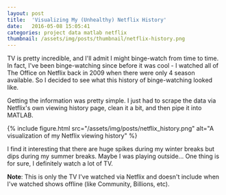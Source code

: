 ```yaml
---
layout: post
title:  'Visualizing My (Unhealthy) Netflix History'
date:   2016-05-08 15:05:41
categories: project data matlab netflix
thumbnail: /assets/img/posts/thumbnail/netflix-history.png
---
```


TV is pretty incredible, and I'll admit I might binge-watch from time to time. In fact, I've been binge-watching since before it was cool - I watched all of The Office on Netflix back in 2009 when there were only 4 season available. So I decided to see what this history of binge-watching looked like.

Getting the information was pretty simple. I just had to scrape the data via Netflix's own viewing history page, clean it a bit, and then pipe it into MATLAB.

{% include figure.html src="/assets/img/posts/netflix_history.png" alt="A visualization of my Netflix viewing history" %}

I find it interesting that there are huge spikes during my winter breaks but dips during my summer breaks. Maybe I was playing outside... One thing is for sure, I definitely watch a lot of TV.

**Note**: This is only the TV I've watched via Netflix and doesn't include when I've watched shows offline (like Community, Billions, etc). 